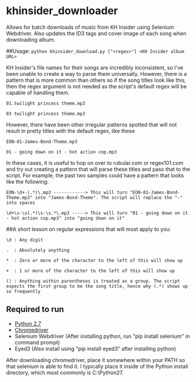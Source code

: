 # khinsider_downloader
Allows for batch downloads of music from KH Insider using Selenium Webdriver. Also updates the ID3 tags and cover image of each song when downloading album. 

##Usage: 
`python khinsider_download.py ["<regex>"] <KH Insider album URL>`

KH Insider's file names for their songs are incredibly inconsistent, so I've been unable to create a way to parse them universally. However, there is a pattern that is more common than others so if the song titles look like this, then the regex argument is not needed as the script's default regex will be capable of handling them.

```
01.twilight princess theme.mp3

03 twilight princess theme.mp3
```

However, there have been other irregular patterns spotted that will not result in pretty titles with the default regex, like these

```
EON-01-James-Bond-Theme.mp3

01 - going down on it - hot action cop.mp3
```

In these cases, it is useful to hop on over to rubular.com or regex101.com and try out creating a pattern that will parse these titles and pass that to the script. For example, the past two samples could have a pattern that looks like the following:

```
EON-\d+-(.*)\.mp3 ------------> This will turn "EON-01-James-Bond-Theme.mp3" into "James-Bond-Theme". The script will replace the "-" into spaces

\d+\s-\s(.*)\s-\s.*\.mp3 -----> This will turn "01 - going down on it - hot action cop.mp3" into "going down on it"
```

##A short lesson on regular expressions that will most apply to you:

```
\d : Any digit

.  : Absolutely anything

*  : Zero or more of the character to the left of this will show up

+  : 1 or more of the character to the left of this will show up

() : Anything within parentheses is treated as a group. The script expects the first group to be the song title, hence why (.*) shows up so frequently
```

## Required to run

* [Python 2.7](https://www.python.org/downloads/release/python-2713)
* [Chromedriver](https://chromedriver.storage.googleapis.com/index.html?path=2.27/)
* Selenium Webdriver (After installing python, run "pip install selenium" in command prompt)
* Eyed3 (Also install using "pip install eyed3" after installing python)

After downloading chromedriver, place it somewhere within your PATH so that selenium is able to find it. I typically place it inside of the Python install directory, which most commonly is C:\Python27. 


